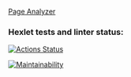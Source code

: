 [Page Analyzer](https://python-project-83-rkj1.onrender.com)

### Hexlet tests and linter status:
[![Actions Status](https://github.com/alisa-kz/python-project-83/actions/workflows/hexlet-check.yml/badge.svg)](https://github.com/alisa-kz/python-project-83/actions)

[![Maintainability](https://api.codeclimate.com/v1/badges/ce47aa4d115bba7d72b9/maintainability)](https://codeclimate.com/github/alisa-kz/python-project-83/maintainability)
